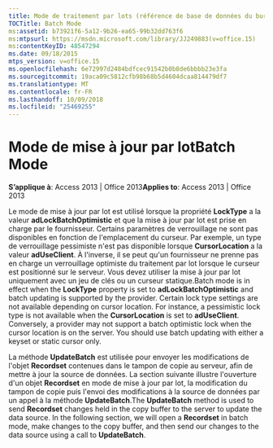```yaml
---
title: Mode de traitement par lots (référence de base de données du bureau Access)
TOCTitle: Batch Mode
ms:assetid: b73921f6-5a12-9b26-ea65-99b32dd763f6
ms:mtpsurl: https://msdn.microsoft.com/library/JJ249883(v=office.15)
ms:contentKeyID: 48547294
ms.date: 09/18/2015
mtps_version: v=office.15
ms.openlocfilehash: 6e72997d2484bdfcec91542b0b8de6bbbb23e3fa
ms.sourcegitcommit: 19aca09c5812cfb98b68b5d4604dcaa814479df7
ms.translationtype: MT
ms.contentlocale: fr-FR
ms.lasthandoff: 10/09/2018
ms.locfileid: "25469255"
---
```

# <a name="batch-mode"></a><span data-ttu-id="24b97-102">Mode de mise à jour par lot</span><span class="sxs-lookup"><span data-stu-id="24b97-102">Batch Mode</span></span>


<span data-ttu-id="24b97-103">**S’applique à**: Access 2013 | Office 2013</span><span class="sxs-lookup"><span data-stu-id="24b97-103">**Applies to**: Access 2013 | Office 2013</span></span>

<span data-ttu-id="24b97-p101">Le mode de mise à jour par lot est utilisé lorsque la propriété **LockType** a la valeur **adLockBatchOptimistic** et que la mise à jour par lot est prise en charge par le fournisseur. Certains paramètres de verrouillage ne sont pas disponibles en fonction de l'emplacement du curseur. Par exemple, un type de verrouillage pessimiste n'est pas disponible lorsque **CursorLocation** a la valeur **adUseClient**. À l'inverse, il se peut qu'un fournisseur ne prenne pas en charge un verrouillage optimiste du traitement par lot lorsque le curseur est positionné sur le serveur. Vous devez utiliser la mise à jour par lot uniquement avec un jeu de clés ou un curseur statique.</span><span class="sxs-lookup"><span data-stu-id="24b97-p101">Batch mode is in effect when the **LockType** property is set to **adLockBatchOptimistic** and batch updating is supported by the provider. Certain lock type settings are not available depending on cursor location. For instance, a pessimistic lock type is not available when the **CursorLocation** is set to **adUseClient**. Conversely, a provider may not support a batch optimistic lock when the cursor location is on the server. You should use batch updating with either a keyset or static cursor only.</span></span>

<span data-ttu-id="24b97-p102">La méthode **UpdateBatch** est utilisée pour envoyer les modifications de l'objet **Recordset** contenues dans le tampon de copie au serveur, afin de mettre à jour la source de données. La section suivante illustre l'ouverture d'un objet **Recordset** en mode de mise à jour par lot, la modification du tampon de copie puis l'envoi des modifications à la source de données par un appel à la méthode **UpdateBatch**.</span><span class="sxs-lookup"><span data-stu-id="24b97-p102">The **UpdateBatch** method is used to send **Recordset** changes held in the copy buffer to the server to update the data source. In the following section, we will open a **Recordset** in batch mode, make changes to the copy buffer, and then send our changes to the data source using a call to **UpdateBatch**.</span></span>


